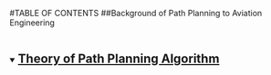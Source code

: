 #TABLE OF CONTENTS
##Background of Path Planning to Aviation Engineering 
<details open="open">
  <summary><h2 style="display: inline-block"›Table of Contents</h2›</summary›
    <li><a href="#Background-of-Path-Planning-to-Aviation-Engineering(›Background of Path Planning to Aviation Engineering:/ax</1i›
    <li><a href="#Theory-of-Path-Planning-Algorithm">Theory of Path Planning Algorithm</ax</li›
    <li><a href-"#Introduction-of-the-Engineering-Tools "-Introduction of the Engineering Tools </ax/li›
  </01>
</details>
